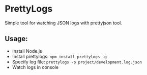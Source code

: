 # PrettyLogs
Simple tool for watching JSON logs with prettyjson tool.  
## Usage:
* Install Node.js  
*  Install prettylogs:  `npm install prettylogs -g`
* Specify log file: `prettylogs -p project/development.log.json`
* Watch logs in console
